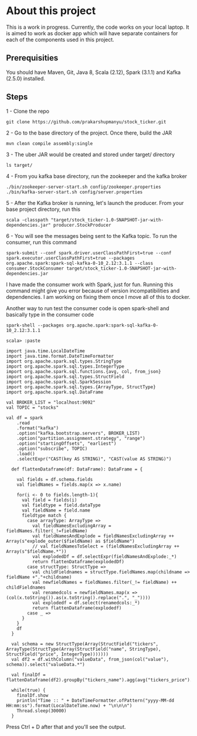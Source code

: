# About this project
This is a work in progress. Currently, the code works on your local laptop. It is aimed to work as docker app which will have separate containers for each of the components used in this project.

## Prerequisities

You should have Maven, Git, Java 8, Scala (2.12), Spark (3.1.1) and Kafka (2.5.0) installed.

## Steps

1 - Clone the repo
``` shell
git clone https://github.com/prakarshupmanyu/stock_ticker.git
```
2 - Go to the base directory of the project. Once there, build the JAR
``` shell
mvn clean compile assembly:single
```
3 - The uber JAR would be created and stored under target/ directory
```shell
ls target/
```
4 - From you kafka base directory, run the zookeeper and the kafka broker
```shell
./bin/zookeeper-server-start.sh config/zookeeper.properties
./bin/kafka-server-start.sh config/server.properties
```
5 - After the Kafka broker is running, let's launch the producer. From your base project directory, run this
```shell
scala -classpath "target/stock_ticker-1.0-SNAPSHOT-jar-with-dependencies.jar" producer.StockProducer
```
6 - You will see the messages being sent to the Kafka topic. To run the consumer, run this command
```shell
spark-submit --conf spark.driver.userClassPathFirst=true --conf spark.executor.userClassPathFirst=true --packages org.apache.spark:spark-sql-kafka-0-10_2.12:3.1.1 --class consumer.StockConsumer target/stock_ticker-1.0-SNAPSHOT-jar-with-dependencies.jar
```
I have made the consumer work with Spark, just for fun. Running this command might give you error because of version incompatibilities and dependencies. I am working on fixing them once I move all of this to docker.

Another way to run test the consumer code is open spark-shell and basically type in the consumer code
```shell
spark-shell --packages org.apache.spark:spark-sql-kafka-0-10_2.12:3.1.1

scala> :paste

import java.time.LocalDateTime
import java.time.format.DateTimeFormatter
import org.apache.spark.sql.types.StringType
import org.apache.spark.sql.types.IntegerType
import org.apache.spark.sql.functions.{avg, col, from_json}
import org.apache.spark.sql.types.StructField
import org.apache.spark.sql.SparkSession
import org.apache.spark.sql.types.{ArrayType, StructType}
import org.apache.spark.sql.DataFrame

val BROKER_LIST = "localhost:9092"
val TOPIC = "stocks"

val df = spark
    .read
    .format("kafka")
    .option("kafka.bootstrap.servers", BROKER_LIST)
    .option("partition.assignment.strategy", "range")
    .option("startingOffsets", "earliest")
    .option("subscribe", TOPIC)
    .load()
    .selectExpr("CAST(key AS STRING)", "CAST(value AS STRING)")

  def flattenDataframe(df: DataFrame): DataFrame = {

    val fields = df.schema.fields
    val fieldNames = fields.map(x => x.name)

    for(i <- 0 to fields.length-1){
      val field = fields(i)
      val fieldtype = field.dataType
      val fieldName = field.name
      fieldtype match {
        case arrayType: ArrayType =>
          val fieldNamesExcludingArray = fieldNames.filter(_!=fieldName)
          val fieldNamesAndExplode = fieldNamesExcludingArray ++ Array(s"explode_outer($fieldName) as $fieldName")
          // val fieldNamesToSelect = (fieldNamesExcludingArray ++ Array(s"$fieldName.*"))
          val explodedDf = df.selectExpr(fieldNamesAndExplode:_*)
          return flattenDataframe(explodedDf)
        case structType: StructType =>
          val childFieldnames = structType.fieldNames.map(childname => fieldName +"."+childname)
          val newfieldNames = fieldNames.filter(_!= fieldName) ++ childFieldnames
          val renamedcols = newfieldNames.map(x => (col(x.toString()).as(x.toString().replace(".", "_"))))
          val explodedf = df.select(renamedcols:_*)
          return flattenDataframe(explodedf)
        case _ =>
      }
    }
    df
  }

  val schema = new StructType(Array(StructField("tickers", ArrayType(StructType(Array(StructField("name", StringType), StructField("price", IntegerType)))))))
  val df2 = df.withColumn("valueData", from_json(col("value"), schema)).select("valueData.*")

  val finalDf = flattenDataframe(df2).groupBy("tickers_name").agg(avg("tickers_price").as("avg_price"))

  while(true) {
    finalDf.show
    println("Time :: " + DateTimeFormatter.ofPattern("yyyy-MM-dd HH:mm:ss").format(LocalDateTime.now) + "\n\n\n")
    Thread.sleep(30000)
  }

```

Press Ctrl + D after that and you'll see the output.
